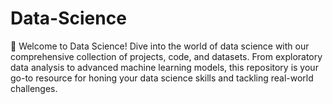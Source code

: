 # Data-Science
🚀 Welcome to Data Science! Dive into the world of data science with our comprehensive collection of projects, code, and datasets. From exploratory data analysis to advanced machine learning models, this repository is your go-to resource for honing your data science skills and tackling real-world challenges.

